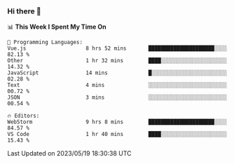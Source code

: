 ### Hi there 👋

<!--
**asdf12303116/asdf12303116** is a ✨ _special_ ✨ repository because its `README.md` (this file) appears on your GitHub profile.

Here are some ideas to get you started:

- 🔭 I’m currently working on ...
- 🌱 I’m currently learning ...
- 👯 I’m looking to collaborate on ...
- 🤔 I’m looking for help with ...
- 💬 Ask me about ...
- 📫 How to reach me: ...
- 😄 Pronouns: ...
- ⚡ Fun fact: ...
-->

<!--START_SECTION:waka-->
📊 **This Week I Spent My Time On** 

```text
💬 Programming Languages: 
Vue.js                   8 hrs 52 mins       █████████████████████░░░░   82.13 % 
Other                    1 hr 32 mins        ████░░░░░░░░░░░░░░░░░░░░░   14.32 % 
JavaScript               14 mins             █░░░░░░░░░░░░░░░░░░░░░░░░   02.28 % 
Text                     4 mins              ░░░░░░░░░░░░░░░░░░░░░░░░░   00.72 % 
JSON                     3 mins              ░░░░░░░░░░░░░░░░░░░░░░░░░   00.54 % 

🔥 Editors: 
WebStorm                 9 hrs 8 mins        █████████████████████░░░░   84.57 % 
VS Code                  1 hr 40 mins        ████░░░░░░░░░░░░░░░░░░░░░   15.43 % 
```


 Last Updated on 2023/05/19 18:30:38 UTC
<!--END_SECTION:waka-->
